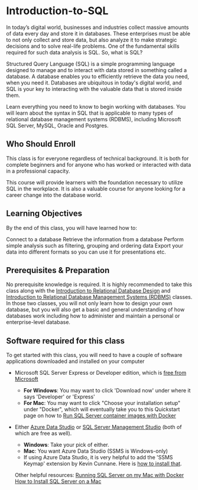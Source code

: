 # Introduction-to-SQL

In today’s digital world, businesses and industries collect massive amounts of data every day and store it in databases. These enterprises must be able to not only collect and store data, but also analyze it to make strategic decisions and to solve real-life problems. One of the fundamental skills required for such data analysis is SQL. So, what is SQL?

Structured Query Language (SQL) is a simple programming language designed to manage and to interact with data stored in something called a database. A database enables you to efficiently retrieve the data you need, when you need it. Databases are ubiquitous in today's digital world, and SQL is your key to interacting with the valuable data that is stored inside them.

Learn everything you need to know to begin working with databases. You will learn about the syntax in SQL that is applicable to many types of relational database management systems (RDBMS), including Microsoft SQL Server, MySQL, Oracle and Postgres.


## Who Should Enroll

This class is for everyone regardless of technical background. It is both for complete beginners and for anyone who has worked or interacted with data in a professional capacity.

This course will provide learners with the foundation necessary to utilize SQL in the workplace. It is also a valuable course for anyone looking for a career change into the database world.

## Learning Objectives

By the end of this class, you will have learned how to:

Connect to a database
Retrieve the information from a database
Perform simple analysis such as filtering, grouping and ordering data
Export your data into different formats so you can use it for presentations etc.

## Prerequisites & Preparation

No prerequisite knowledge is required. It is highly recommended to take this class along with the [Introduction to Relational Database Design](https://informal.utexas.edu/classes/introduction-relational-database-design) and [Introduction to Relational Database Management Systems (RDBMS)](https://informal.utexas.edu/classes/introduction-relational-database-management-systems-rdbms) classes. In those two classes, you will not only learn how to design your own database, but you will also get a basic and general understanding of how databases work including how to administer and maintain a personal or enterprise-level database.

## Software required for this class

To get started with this class, you will need to have a couple of software applications downloaded and installed on your computer
- Microsoft SQL Server Express or Developer edition, which is [free from Microsoft](https://www.microsoft.com/en-us/sql-server/sql-server-downloads)

  * **For Windows**: You may want to click 'Download now' under where it says 'Developer' or 'Express'
  * **For Mac**: You may want to click "Choose your installation setup" under "Docker", which will eventually take you to this Quickstart page on how to [Run SQL Server container images with Docker](https://docs.microsoft.com/en-us/sql/linux/quickstart-install-connect-docker)
- Either [Azure Data Studio](https://docs.microsoft.com/en-us/sql/azure-data-studio/download-azure-data-studio) or [SQL Server Management Studio](https://docs.microsoft.com/en-us/sql/ssms/download-sql-server-management-studio-ssms) (both of which are free as well).
  * **Windows**: Take your pick of either.
  * **Mac**: You want Azure Data Studio (SSMS is Windows-only)
  * If using Azure Data Studio, it is very helpful to add the 'SSMS Keymap' extension by Kevin Cunnane. Here is [how to install that](https://www.bobpusateri.com/archive/2018/12/getting-ssms-keyboard-shortcuts-in-azure-data-studio/).
  
  Other helpful resources:
  [Running SQL Server on my Mac with Docker](https://sqlrus.com/2020/05/running-sql-server-on-my-mac-with-docker/?utm_source=ssc&utm_medium=pubemail)
  [How to Install SQL Server on a Mac](https://database.guide/how-to-install-sql-server-on-a-mac/)
